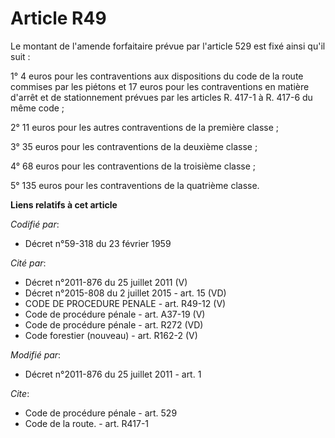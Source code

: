 # Article R49

Le montant de l'amende forfaitaire prévue par l'article 529 est fixé ainsi qu'il suit : 

1° 4 euros pour les contraventions aux dispositions du code de la route commises par les piétons et 17 euros pour les
contraventions en matière d'arrêt et de stationnement prévues par les articles R. 417-1 à R. 417-6 du même code ; 

2° 11 euros pour les autres contraventions de la première classe ; 

3° 35 euros pour les contraventions de la deuxième classe ; 

4° 68 euros pour les contraventions de la troisième classe ; 

5° 135 euros pour les contraventions de la quatrième classe.

**Liens relatifs à cet article**

_Codifié par_:

  - Décret n°59-318 du 23 février 1959

_Cité par_:

  - Décret n°2011-876 du 25 juillet 2011 (V)
  - Décret n°2015-808 du 2 juillet 2015 - art. 15 (VD)
  - CODE DE PROCEDURE PENALE - art. R49-12 (V)
  - Code de procédure pénale - art. A37-19 (V)
  - Code de procédure pénale - art. R272 (VD)
  - Code forestier (nouveau) - art. R162-2 (V)

_Modifié par_:

  - Décret n°2011-876 du 25 juillet 2011 - art. 1

_Cite_:

  - Code de procédure pénale - art. 529
  - Code de la route. - art. R417-1

